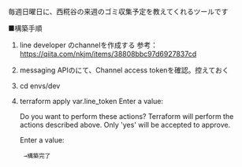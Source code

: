 毎週日曜日に、西糀谷の来週のゴミ収集予定を教えてくれるツールです

■構築手順
1. line developer のchannelを作成する
    参考：https://qiita.com/nkjm/items/38808bbc97d6927837cd
2. messaging APIのにて、Channel access tokenを確認。控えておく
3. cd envs/dev
4. terraform apply
    var.line_token
      Enter a value: <channnel access token>

    Do you want to perform these actions?
      Terraform will perform the actions described above.
      Only 'yes' will be accepted to approve.

      Enter a value: 

        →構築完了